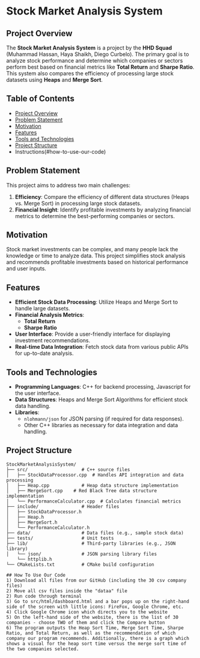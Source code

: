 # Stock Market Analysis System

## Project Overview

The **Stock Market Analysis System** is a project by the **HHD Squad** (Muhammad Hassan, Haya Shaikh, Diego Curbelo). The primary goal is to analyze stock performance and determine which companies or sectors perform best based on financial metrics like **Total Return** and **Sharpe Ratio**. This system also compares the efficiency of processing large stock datasets using **Heaps** and **Merge Sort**.

## Table of Contents

- [Project Overview](#project-overview)
- [Problem Statement](#problem-statement)
- [Motivation](#motivation)
- [Features](#features)
- [Tools and Technologies](#tools-and-technologies)
- [Project Structure](#project-structure)
- Instructions(#how-to-use-our-code)

## Problem Statement

This project aims to address two main challenges:
1. **Efficiency**: Compare the efficiency of different data structures (Heaps vs. Merge Sort) in processing large stock datasets.
2. **Financial Insight**: Identify profitable investments by analyzing financial metrics to determine the best-performing companies or sectors.

## Motivation

Stock market investments can be complex, and many people lack the knowledge or time to analyze data. This project simplifies stock analysis and recommends profitable investments based on historical performance and user inputs.

## Features

- **Efficient Stock Data Processing**: Utilize Heaps and Merge Sort to handle large datasets.
- **Financial Analysis Metrics**:
  - **Total Return**
  - **Sharpe Ratio**
- **User Interface**: Provide a user-friendly interface for displaying investment recommendations.
- **Real-time Data Integration**: Fetch stock data from various public APIs for up-to-date analysis.

## Tools and Technologies

- **Programming Languages**: C++ for backend processing, Javascript for the user interface.
- **Data Structures**: Heaps and Merge Sort Algorithms for efficient stock data handling.
- **Libraries**:
  - `nlohmann/json` for JSON parsing (if required for data responses).
  - Other C++ libraries as necessary for data integration and data handling.

## Project Structure

```plaintext
StockMarketAnalysisSystem/
├── src/                    # C++ source files
│   ├── StockDataProcessor.cpp  # Handles API integration and data processing
│   ├── Heap.cpp            # Heap data structure implementation
│   ├── MergeSort.cpp    # Red Black Tree data structure implementation
│   └── PerformanceCalculator.cpp  # Calculates financial metrics
├── include/                # Header files
│   ├── StockDataProcessor.h
│   ├── Heap.h
│   ├── MergeSort.h
│   └── PerformanceCalculator.h
├── data/                   # Data files (e.g., sample stock data)
├── tests/                  # Unit tests
├── lib/                    # Third-party libraries (e.g., JSON library)
│   └── json/               # JSON parsing library files
    └── httplib.h
└── CMakeLists.txt          # CMake build configuration

## How To Use Our Code
1) Download all files from our GitHub (including the 30 csv company files)
2) Move all csv files inside the "dataa" file
2) Run code through terminal
3) Go to src/html/dashboard.html and a bar pops up on the right-hand side of the screen with little icons: FireFox, Google Chrome, etc.
4) Click Google Chrome icon which directs you to the website
5) On the left-hand side of the website, there is the list of 30 companies - choose TWO of them and click the Compare button
6) The program outputs the Heap Sort Time, Merge Sort Time, Sharpe Ratio, and Total Return, as well as the recommendation of which company our program recommends. Additionally, there is a graph which shows a visual for the heap sort time versus the merge sort time of the two companies selected.
